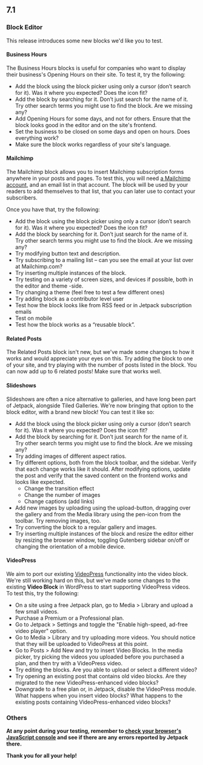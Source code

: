 ## 7.1

### Block Editor

This release introduces some new blocks we'd like you to test.

#### Business Hours

The Business Hours blocks is useful for companies who want to display their business's Opening Hours on their site. To test it, try the following:

- Add the block using the block picker using only a cursor (don’t search for it). Was it where you expected? Does the icon fit?
- Add the block by searching for it. Don’t just search for the name of it. Try other search terms you might use to find the block. Are we missing any?
- Add Opening Hours for some days, and not for others. Ensure that the block looks good in the editor and on the site's frontend.
- Set the business to be closed on some days and open on hours. Does everything work?
- Make sure the block works regardless of your site's language.

#### Mailchimp

The Mailchimp block allows you to insert Mailchimp subscription forms anywhere in your posts and pages. To test this, you will need [a Mailchimp account](https://mailchimp.com/), and an email list in that account. The block will be used by your readers to add themselves to that list, that you can later use to contact your subscribers.

Once you have that, try the following:

- Add the block using the block picker using only a cursor (don’t search for it). Was it where you expected? Does the icon fit?
- Add the block by searching for it. Don’t just search for the name of it. Try other search terms you might use to find the block. Are we missing any?
- Try modifying button text and description.
- Try subscribing to a mailing list – can you see the email at your list over at Mailchimp.com?
- Try inserting multiple instances of the block.
- Try testing on a variety of screen sizes, and devices if possible, both in the editor and theme -side.
- Try changing a theme (feel free to test a few different ones)
- Try adding block as a contributor level user
- Test how the block looks like from RSS feed or in Jetpack subscription emails
- Test on mobile
- Test how the block works as a “reusable block”.

#### Related Posts

The Related Posts block isn't new, but we've made some changes to how it works and would appreciate your eyes on this. Try adding the block to one of your site, and try playing with the number of posts listed in the block. You can now add up to 6 related posts! Make sure that works well.

#### Slideshows

Slideshows are often a nice alternative to galleries, and have long been part of Jetpack, alongside Tiled Galleries. We're now bringing that option to the block editor, with a brand new block! You can test it like so:

- Add the block using the block picker using only a cursor (don’t search for it). Was it where you expected? Does the icon fit?
- Add the block by searching for it. Don’t just search for the name of it. Try other search terms you might use to find the block. Are we missing any?
- Try adding images of different aspect ratios.
- Try different options, both from the block toolbar, and the sidebar. Verify that each change works like it should. After modifying options, update the post and verify that the saved content on the frontend works and looks like expected.
	- Change the transition effect
	- Change the number of images
	- Change captions (add links)
- Add new images by uploading using the upload-button, dragging over the gallery and from the Media library using the pen-icon from the toolbar. Try removing images, too.
- Try converting the block to a regular gallery and images.
- Try inserting multiple instances of the block and resize the editor either by resizing the browser window, toggling Gutenberg sidebar on/off or changing the orientation of a mobile device.

#### VideoPress

We aim to port our existing [VideoPress](https://jetpack.com/features/design/video-hosting/) functionality into the video block. We're still working hard on this, but we've made some changes to the existing **Video Block** in WordPress to start supporting VideoPress videos. To test this, try the following:

- On a site using a free Jetpack plan, go to Media > Library and upload a few small videos.
- Purchase a Premium or a Professional plan.
- Go to Jetpack > Settings and toggle the "Enable high-speed, ad-free video player" option.
- Go to Media > Library and try uploading more videos. You should notice that they will be uploaded to VideoPress at this point.
- Go to Posts > Add New and try to insert Video Blocks. In the media picker, try picking the videos you uploaded before you purchased a plan, and then try with a VideoPress video.
- Try editing the blocks. Are you able to upload or select a different video?
- Try opening an existing post that contains old video blocks. Are they migrated to the new VideoPress-enhanced video blocks?
- Downgrade to a free plan or, in Jetpack, disable the VideoPress module. What happens when you insert video blocks? What happens to the existing posts containing VideoPress-enhanced video blocks?

### Others

**At any point during your testing, remember to [check your browser's JavaScript console](https://codex.wordpress.org/Using_Your_Browser_to_Diagnose_JavaScript_Errors#Step_3:_Diagnosis) and see if there are any errors reported by Jetpack there.**

**Thank you for all your help!**
